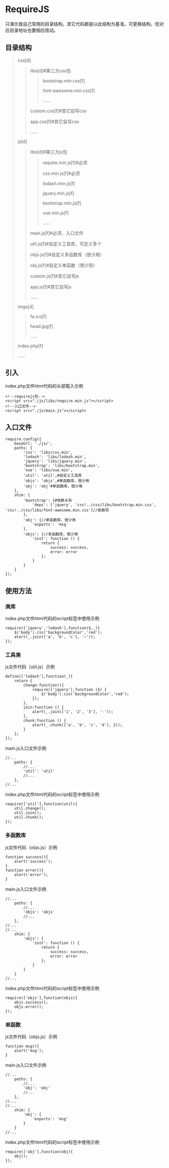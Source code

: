 # RequireJS

只演示我自己常用的目录结构，其它代码都是以此结构为基准。可更换结构，但对应目录地址也要相应改动。

## 目录结构

> css[d]
>
> >libs[d]#第三方css包
> >
> >> bootstrap.min.css[f]
> >>
> >> font-awesome.min.css[f]
> >>
> >> ......
> >
> >custom.css[f]#其它自写css
> >
> >app.css[f]#其它自写css
> >
> >......
>
> js[d]
>
> > libs[d]#第三方js包
> >
> > > require.min.js[f]#必须
> > >
> > > css.min.js[f]#必须
> > >
> > > lodash.min.js[f]
> > >
> > > jquery.min.js[f]
> > >
> > > bootstrap.min.js[f]
> > >
> > > vue.min.js[f]
> > >
> > > ......
> >
> > main.js[f]#必须，入口文件
> >
> > util.js[f]#自定义工具库，可定义多个
> >
> > objs.js[f]#自定义多函数库（很少用）
> >
> > obj.js[f]#自定义单函数（很少用）
> >
> > custom.js[f]#其它自写js
> >
> > app.js[f]#其它自写js
> >
> > ......
>
> imgs[d]
>
> > fa.ico[f]
> >
> > head.jpg[f]
> >
> > ......
>
> index.php[f]
>
> ......

## 引入

index.php文件html代码的头部载入示例

```
<!--requirejs包-->
<script src="./js/libs/require.min.js"></script>
<!--入口文件-->
<script src="./js/main.js"></script>
```

## 入口文件

```
require.config({
    baseUrl: './js/',
    paths: {
        'css': 'libs/css.min',
        'lodash': 'libs/lodash.min',
        'jquery': 'libs/jquery.min',
        'bootstrap': 'libs/bootstrap.min',
        'vue': 'libs/vue.min',
        'util': 'util',#自定义工具库
        'objs': 'objs',#单函数库，很少用
        'obj': 'obj'#单函数库，很少用
    },
    shim: {
        'bootstrap': {#依赖关系
            'deps': ['jquery', 'css!../css/libs/bootstrap.min.css', 'css!../css/libs/font-awesome.min.css']//依赖项
        },
        'obj': {//单函数库，很少用
            'exports': 'msg'
        },
        'objs': {//多函数库，很少用
            'init': function () {
                return {
                    success: success,
                    error: error
                };
            }
        }
    }
});
```

## 使用方法

### 类库

index.php文件html代码的script标签中使用示例

```
require(['jquery','lodash'],function($,_){
	$('body').css('backgroundColor','red');
	alert(_.join(['a', 'b', 'c'], '~'));
});
```

### 工具类

js文件代码（util.js）示例

```
define(['lodash'],function(_){
    return {
        change:function(){
            require(['jquery'],function ($) {
                $('body').css('backgroundColor','red');
            });
        },
        join:function () {
            alert(_.join(['1', '2', '3'], '-'));
        },
        chunk:function () {
            alert(_.chunk(['a', 'b', 'c', 'd'], 2));
        }
    };
});
```

main.js入口文件示例

```
//...
	paths: {
		//...
        'util': 'util'
        //...
    },
//...
```

index.php文件html代码的script标签中使用示例

```
require(['util'],function(util){
	util.change();
	util.join();
	util.chunk();
});
```

### 多函数库

js文件代码（objs.js）示例

```
function success(){
    alert('success');
}
function error(){
    alert('error');
}
```

main.js入口文件示例

```
//...
	paths: {
		//...
        'objs': 'objs'
        //...
    },
//...
//...
	shim: {
        'objs': {
            'init': function () {
                return {
                    success: success,
                    error: error
                };
            }
        }
    }
//...
```

index.php文件html代码的script标签中使用示例

```
require(['objs'],function(objs){
	objs.success();
	objs.error();
});
```

### 单函数

js文件代码（objs.js）示例

```
function msg(){
    alert('msg');
}
```

main.js入口文件示例

```
//...
	paths: {
		//...
        'obj': 'obj'
        //...
    },
//...
//...
	shim: {
        'obj': {
            'exports': 'msg'
        }
    }
//...
```

index.php文件html代码的script标签中使用示例

```
require(['obj'],function(obj){
	obj();
});
```

### 
